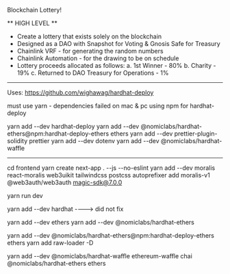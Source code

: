 Blockchain Lottery!

** HIGH LEVEL **
- Create a lottery that exists solely on the blockchain
- Designed as a DAO with Snapshot for Voting & Gnosis Safe for Treasury
- Chainlink VRF - for generating the random numbers
- Chainlink Automation - for the drawing to be on schedule
- Lottery proceeds allocated as follows: 
    a. 1st Winner - 80%
    b. Charity - 19%
    c. Returned to DAO Treasury for Operations - 1%

*********************************
Uses:
https://github.com/wighawag/hardhat-deploy

must use yarn - dependencies failed on mac & pc using npm for hardhat-deploy

yarn add --dev hardhat-deploy
yarn add --dev @nomiclabs/hardhat-ethers@npm:hardhat-deploy-ethers ethers
yarn add --dev prettier-plugin-solidity prettier
yarn add --dev dotenv
yarn add --dev @nomiclabs/hardhat-waffle
***********
cd frontend
yarn create next-app . --js --no-eslint
yarn add --dev moralis react-moralis web3uikit tailwindcss postcss autoprefixer add moralis-v1 @web3auth/web3auth magic-sdk@7.0.0

yarn run dev

yarn add --dev hardhat  ----> did not fix



yarn add --dev ethers
​yarn add --dev @nomiclabs/hardhat-ethers

yarn add --dev @nomiclabs/hardhat-ethers@npm:hardhat-deploy-ethers ethers
yarn add raw-loader -D

yarn add --dev @nomiclabs/hardhat-waffle ethereum-waffle chai @nomiclabs/hardhat-ethers ethers
